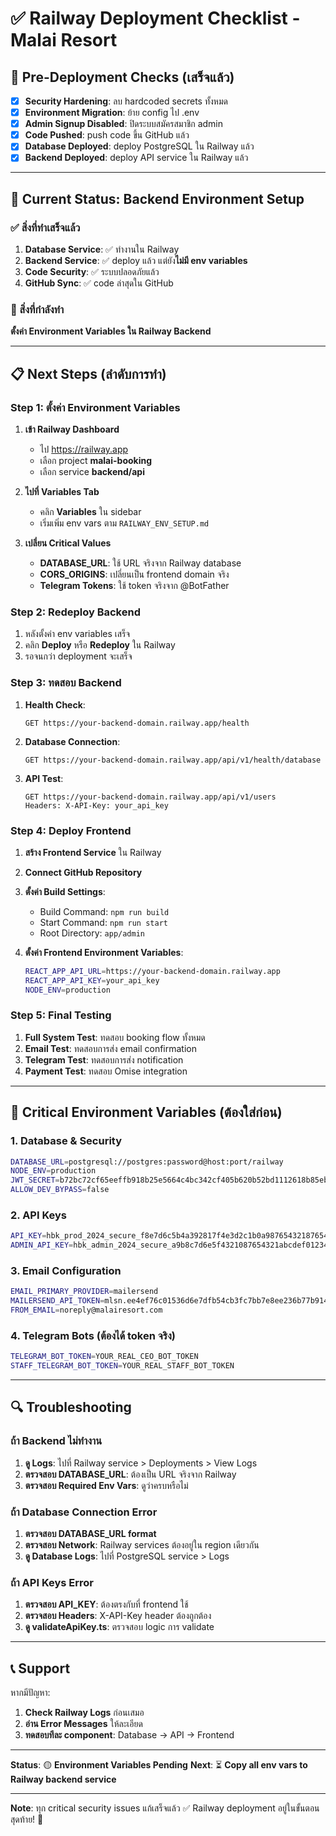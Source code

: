 # ✅ Railway Deployment Checklist - Malai Resort

## 🎯 Pre-Deployment Checks (เสร็จแล้ว)

- [x] **Security Hardening**: ลบ hardcoded secrets ทั้งหมด
- [x] **Environment Migration**: ย้าย config ไป .env
- [x] **Admin Signup Disabled**: ปิดระบบสมัครสมาชิก admin
- [x] **Code Pushed**: push code ขึ้น GitHub แล้ว
- [x] **Database Deployed**: deploy PostgreSQL ใน Railway แล้ว
- [x] **Backend Deployed**: deploy API service ใน Railway แล้ว

---

## 🚀 Current Status: Backend Environment Setup

### ✅ สิ่งที่ทำเสร็จแล้ว
1. **Database Service**: ✅ ทำงานใน Railway
2. **Backend Service**: ✅ deploy แล้ว แต่ยัง**ไม่มี env variables**
3. **Code Security**: ✅ ระบบปลอดภัยแล้ว
4. **GitHub Sync**: ✅ code ล่าสุดใน GitHub

### 🔄 สิ่งที่กำลังทำ
**ตั้งค่า Environment Variables ใน Railway Backend**

---

## 📋 Next Steps (ลำดับการทำ)

### Step 1: ตั้งค่า Environment Variables
1. **เข้า Railway Dashboard**
   - ไป https://railway.app
   - เลือก project **malai-booking**
   - เลือก service **backend/api**

2. **ไปที่ Variables Tab**
   - คลิก **Variables** ใน sidebar
   - เริ่มเพิ่ม env vars ตาม `RAILWAY_ENV_SETUP.md`

3. **เปลี่ยน Critical Values**
   - **DATABASE_URL**: ใช้ URL จริงจาก Railway database
   - **CORS_ORIGINS**: เปลี่ยนเป็น frontend domain จริง
   - **Telegram Tokens**: ใช้ token จริงจาก @BotFather

### Step 2: Redeploy Backend
1. หลังตั้งค่า env variables เสร็จ
2. คลิก **Deploy** หรือ **Redeploy** ใน Railway
3. รอจนกว่า deployment จะเสร็จ

### Step 3: ทดสอบ Backend
1. **Health Check**:
   ```
   GET https://your-backend-domain.railway.app/health
   ```

2. **Database Connection**:
   ```
   GET https://your-backend-domain.railway.app/api/v1/health/database
   ```

3. **API Test**:
   ```
   GET https://your-backend-domain.railway.app/api/v1/users
   Headers: X-API-Key: your_api_key
   ```

### Step 4: Deploy Frontend
1. **สร้าง Frontend Service** ใน Railway
2. **Connect GitHub Repository** 
3. **ตั้งค่า Build Settings**:
   - Build Command: `npm run build`
   - Start Command: `npm run start`
   - Root Directory: `app/admin`

4. **ตั้งค่า Frontend Environment Variables**:
   ```bash
   REACT_APP_API_URL=https://your-backend-domain.railway.app
   REACT_APP_API_KEY=your_api_key
   NODE_ENV=production
   ```

### Step 5: Final Testing
1. **Full System Test**: ทดสอบ booking flow ทั้งหมด
2. **Email Test**: ทดสอบการส่ง email confirmation
3. **Telegram Test**: ทดสอบการส่ง notification
4. **Payment Test**: ทดสอบ Omise integration

---

## 🚨 Critical Environment Variables (ต้องใส่ก่อน)

### 1. Database & Security
```bash
DATABASE_URL=postgresql://postgres:password@host:port/railway
NODE_ENV=production
JWT_SECRET=b72bc72cf65eeffb918b25e5664c4bc342cf405b620b52bd1112618b85eb7343e1d6fb36ed8546d222002d3efa300cd9ea0cee5d913d7c5517325ce309cf8c46
ALLOW_DEV_BYPASS=false
```

### 2. API Keys
```bash
API_KEY=hbk_prod_2024_secure_f8e7d6c5b4a392817f4e3d2c1b0a98765432187654321
ADMIN_API_KEY=hbk_admin_2024_secure_a9b8c7d6e5f4321087654321abcdef0123456789
```

### 3. Email Configuration
```bash
EMAIL_PRIMARY_PROVIDER=mailersend
MAILERSEND_API_TOKEN=mlsn.ee4ef76c01536d6e7dfb54cb3fc7bb7e8ee236b77b91434b75d77884e4604e0d
FROM_EMAIL=noreply@malairesort.com
```

### 4. Telegram Bots (ต้องได้ token จริง)
```bash
TELEGRAM_BOT_TOKEN=YOUR_REAL_CEO_BOT_TOKEN
STAFF_TELEGRAM_BOT_TOKEN=YOUR_REAL_STAFF_BOT_TOKEN
```

---

## 🔍 Troubleshooting

### ถ้า Backend ไม่ทำงาน
1. **ดู Logs**: ไปที่ Railway service > Deployments > View Logs
2. **ตรวจสอบ DATABASE_URL**: ต้องเป็น URL จริงจาก Railway
3. **ตรวจสอบ Required Env Vars**: ดูว่าครบหรือไม่

### ถ้า Database Connection Error
1. **ตรวจสอบ DATABASE_URL format**
2. **ตรวจสอบ Network**: Railway services ต้องอยู่ใน region เดียวกัน
3. **ดู Database Logs**: ไปที่ PostgreSQL service > Logs

### ถ้า API Keys Error
1. **ตรวจสอบ API_KEY**: ต้องตรงกับที่ frontend ใช้
2. **ตรวจสอบ Headers**: X-API-Key header ต้องถูกต้อง
3. **ดู validateApiKey.ts**: ตรวจสอบ logic การ validate

---

## 📞 Support

หากมีปัญหา:
1. **Check Railway Logs** ก่อนเสมอ
2. **อ่าน Error Messages** ให้ละเอียด  
3. **ทดสอบทีละ component**: Database → API → Frontend

---

**Status**: 🟡 **Environment Variables Pending**
**Next**: ⏳ **Copy all env vars to Railway backend service**

---

**Note**: ทุก critical security issues แก้เสร็จแล้ว ✅
Railway deployment อยู่ในขั้นตอนสุดท้าย! 🚀